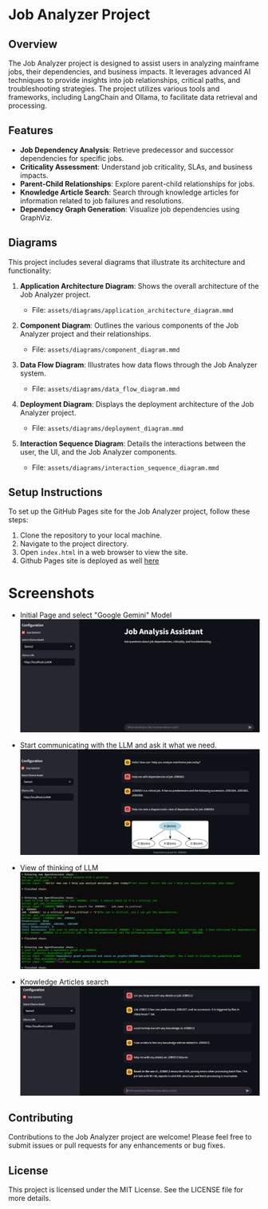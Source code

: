 # Job Analyzer Project

## Overview
The Job Analyzer project is designed to assist users in analyzing mainframe jobs, their dependencies, and business impacts. It leverages advanced AI techniques to provide insights into job relationships, critical paths, and troubleshooting strategies. The project utilizes various tools and frameworks, including LangChain and Ollama, to facilitate data retrieval and processing.

## Features
- **Job Dependency Analysis**: Retrieve predecessor and successor dependencies for specific jobs.
- **Criticality Assessment**: Understand job criticality, SLAs, and business impacts.
- **Parent-Child Relationships**: Explore parent-child relationships for jobs.
- **Knowledge Article Search**: Search through knowledge articles for information related to job failures and resolutions.
- **Dependency Graph Generation**: Visualize job dependencies using GraphViz.

## Diagrams
This project includes several diagrams that illustrate its architecture and functionality:

1. **Application Architecture Diagram**: Shows the overall architecture of the Job Analyzer project.
   - File: `assets/diagrams/application_architecture_diagram.mmd`

2. **Component Diagram**: Outlines the various components of the Job Analyzer project and their relationships.
   - File: `assets/diagrams/component_diagram.mmd`

3. **Data Flow Diagram**: Illustrates how data flows through the Job Analyzer system.
   - File: `assets/diagrams/data_flow_diagram.mmd`

4. **Deployment Diagram**: Displays the deployment architecture of the Job Analyzer project.
   - File: `assets/diagrams/deployment_diagram.mmd`

5. **Interaction Sequence Diagram**: Details the interactions between the user, the UI, and the Job Analyzer components.
   - File: `assets/diagrams/interaction_sequence_diagram.mmd`

## Setup Instructions
To set up the GitHub Pages site for the Job Analyzer project, follow these steps:

1. Clone the repository to your local machine.
2. Navigate to the project directory.
3. Open `index.html` in a web browser to view the site.
4. Github Pages site is deployed as well [here](https://avivzm05.github.io/dependency_analysis/)


# Screenshots
- Initial Page and select "Google Gemini" Model
  ![Initial Job Analyzer Page](assets/images/initial_page.png)

- Start communicating with the LLM and ask it what we need.
  ![Discussion with Gemini](assets/images/Query.png)
  
- View of thinking of LLM
  ![LLM Thoughts](assets/images/thoughts.png)

- Knowledge Articles search
  ![Knowledge Search](assets/images/knowledge.png)

## Contributing
Contributions to the Job Analyzer project are welcome! Please feel free to submit issues or pull requests for any enhancements or bug fixes.

## License
This project is licensed under the MIT License. See the LICENSE file for more details.